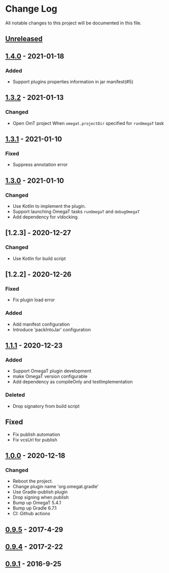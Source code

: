 # Change Log
All notable changes to this project will be documented in this file.

## [Unreleased]

## [1.4.0] - 2021-01-18

### Added
- Support plugins properties information in jar manifest(#5)

## [1.3.2] - 2021-01-13

### Changed
- Open OmT project When `omegat.projectDir` specified for `runOmegaT` task 

## [1.3.1] - 2021-01-10

### Fixed
- Suppress annotation error

## [1.3.0] - 2021-01-10

### Changed
- Use Kotlin to implement the plugin.
- Support launching OmegaT tasks `runOmegaT` and `debugOmegaT`
- Add dependency for vldocking.

## [1.2.3] - 2020-12-27

### Changed
- Use Kotlin for build script

## [1.2.2] - 2020-12-26

### Fixed
- Fix plugin load error

### Added
- Add manifest configuration
- Introduce 'packIntoJar' configuration

## [1.1.1] - 2020-12-23

### Added
- Support OmegaT plugin development
- make OmegaT version configurable
- Add dependency as compileOnly and testImplementation

### Deleted
- Drop signatory from build script

## Fixed
- Fix publish automation
- Fix vcsUrl for publish

## [1.0.0] - 2020-12-18

### Changed
- Reboot the project.
- Change plugin name 'org.omegat.gradle'
- Use Gradle-publish plugin
- Drop signing when publish
- Bump up OmegaT 5.4.1
- Bump up Gradle 6.7.1
- CI: Github actions

## [0.9.5] - 2017-4-29
## [0.9.4] - 2017-2-22
## [0.9.1] - 2016-9-25

[Unreleased]: https://github.com/miurahr/omegat-textra-plugin/compare/v1.4.0...HEAD
[1.4.0]: https://github.com/miurahr/omegat-textra-plugin/compare/v1.3.2...v1.4.0
[1.3.2]: https://github.com/miurahr/omegat-textra-plugin/compare/v1.3.1...v1.3.2
[1.3.1]: https://github.com/miurahr/omegat-textra-plugin/compare/v1.3.0...v1.3.1
[1.3.0]: https://github.com/miurahr/omegat-textra-plugin/compare/v1.2.0...v1.3.0
[1.2.0]: https://github.com/miurahr/omegat-textra-plugin/compare/v1.1.1...v1.2.0
[1.1.1]: https://github.com/miurahr/omegat-textra-plugin/compare/v1.0.0...v1.1.1
[1.0.0]: https://github.com/miurahr/omegat-textra-plugin/compare/v0.9.5...v1.0.0
[0.9.5]: https://github.com/miurahr/omegat-textra-plugin/compare/v0.9.4...v0.9.5
[0.9.4]: https://github.com/miurahr/omegat-textra-plugin/compare/v0.9.1...v0.9.4
[0.9.1]: https://github.com/miurahr/omegat-textra-plugin/compare/v0.9.0...v0.9.1
